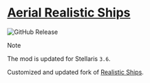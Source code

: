 # [Aerial Realistic Ships](https://steamcommunity.com/sharedfiles/filedetails/?id=2815979895)
![GitHub Release](https://img.shields.io/github/v/release/aerolfos/aerial_realistic_ships?logo=github)

> [!NOTE]
> The mod is updated for Stellaris `3.6`.

Customized and updated fork of [Realistic Ships](https://steamcommunity.com/sharedfiles/filedetails/?id=725596168).
